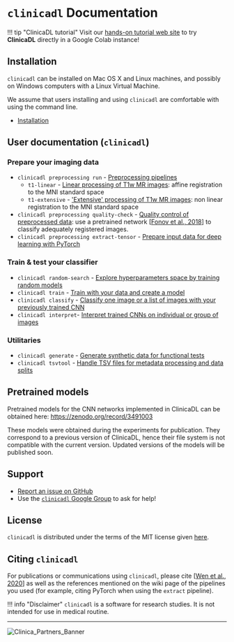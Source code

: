 # `clinicadl` Documentation

!!! tip "ClinicaDL tutorial"
    Visit our [hands-on tutorial web site](https://aramislab.paris.inria.fr/clinicadl/tuto/intro.html) 
    to try **ClinicaDL** directly in a Google Colab instance!

## Installation

`clinicadl` can be installed on Mac OS X and Linux machines, and possibly on Windows computers with a Linux Virtual Machine.

We assume that users installing and using `clinicadl` are comfortable with using the command line.

- [Installation](./Installation.md)

## User documentation (`clinicadl`)

### Prepare your imaging data
- `clinicadl preprocessing run` - [Preprocessing pipelines](Preprocessing/Introduction.md)
    - `t1-linear` - [Linear processing of T1w MR images](Preprocessing/T1_Linear.md): affine registration to the MNI standard space
    - `t1-extensive` - ['Extensive' processing of T1w MR images](Preprocessing/T1_Extensive.md): non linear registration to the MNI standard space
- `clinicadl preprocessing quality-check` - [Quality control of preprocessed data](Preprocessing/QualityCheck.md): use a pretrained network [[Fonov et al., 2018](https://www.biorxiv.org/content/10.1101/303487v1)] to classify adequately registered images.
- `clinicadl preprocessing extract-tensor` - [Prepare input data for deep learning with PyTorch](Preprocessing/Extract.md)


### Train & test your classifier
- `clinicadl random-search` - [Explore hyperparameters space by training random models](./RandomSearch.md)
- `clinicadl train` - [Train with your data and create a model](./Train/Introduction.md)
- `clinicadl classify` - [Classify one image or a list of images with your previously trained CNN](./Classify.md)
- `clinicadl interpret`- [Interpret trained CNNs on individual or group of images](./Interpret.md)

### Utilitaries <!--used for the preparation of imaging data and/or training your classifier-->

- `clinicadl generate` - [Generate synthetic data for functional tests](./Generate.md)
- `clinicadl tsvtool` - [Handle TSV files for metadata processing and data splits](./TSVTools.md)


## Pretrained models

Pretrained models for the CNN networks implemented in ClinicaDL can be obtained here:
<https://zenodo.org/record/3491003>  

These models were obtained during the experiments for publication.
They correspond to a previous version of ClinicaDL, hence their file system is not compatible with the current version.
Updated versions of the models will be published soon.

## Support
- [Report an issue on GitHub](https://github.com/aramis-lab/AD-DL/issues)
- Use the [`clinicadl` Google Group](https://groups.google.com/forum/#!forum/clinica-user) to ask for help!

## License
`clinicadl` is distributed under the terms of the MIT license given [here](https://github.com/aramis-lab/AD-DL/blob/dev/LICENSE.txt).

## Citing `clinicadl`
For publications or communications using `clinicadl`, please cite [[Wen et al., 2020](https://doi.org/10.1016/j.media.2020.101694)] 
as well as the references mentioned on the wiki page of the pipelines you used 
(for example, citing PyTorch when using the `extract` pipeline).

!!! info "Disclaimer"
    `clinicadl` is a software for research studies. It is not intended for use in medical routine.

---

![Clinica_Partners_Banner](https://aramislab.paris.inria.fr/clinica/docs/public/latest/img/Clinica_Partners_Banner.png)

